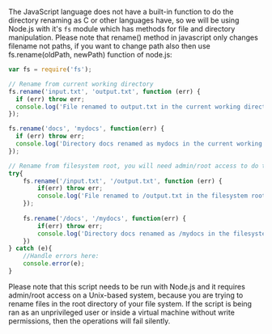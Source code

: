 The JavaScript language does not have a built-in function to do the directory renaming as C or other languages have, so we will be using Node.js with it's `fs` module which has methods for file and directory manipulation. Please note that rename() method in javascript only changes filename not paths, if you want to change path also then use fs.rename(oldPath, newPath) function of node.js:

```javascript
var fs = require('fs');

// Rename from current working directory
fs.rename('input.txt', 'output.txt', function (err) {
  if (err) throw err;
  console.log('File renamed to output.txt in the current working directory!');
});

fs.rename('docs', 'mydocs', function(err) {
  if (err) throw err;
  console.log('Directory docs renamed as mydocs in the current working directory!');
});

// Rename from filesystem root, you will need admin/root access to do this:
try{
    fs.rename('/input.txt', '/output.txt', function (err) { 
        if(err) throw err; 
        console.log('File renamed to /output.txt in the filesystem root!'); 
    });
    
    fs.rename('/docs', '/mydocs', function(err) { 
        if(err) throw err;
        console.log('Directory docs renamed as /mydocs in the filesystem root!');
    })
} catch (e){
    //Handle errors here:
    console.error(e);
}
```

Please note that this script needs to be run with Node.js and it requires admin/root access on a Unix-based system, because you are trying to rename files in the root directory of your file system. If the script is being ran as an unprivileged user or inside a virtual machine without write permissions, then the operations will fail silently.


